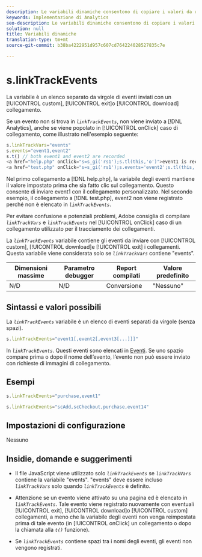 ```yaml
---
description: Le variabili dinamiche consentono di copiare i valori da una variabile all’altra senza digitare più volte i valori completi nelle richieste di immagini sul sito.
keywords: Implementazione di Analytics
seo-description: Le variabili dinamiche consentono di copiare i valori da una variabile all’altra senza digitare più volte i valori completi nelle richieste di immagini sul sito.
solution: null
title: Variabili dinamiche
translation-type: tm+mt
source-git-commit: b38ba4222951d957c607cd764224028527835c7e

---
```



# s.linkTrackEvents

La variabile è un elenco separato da virgole di eventi inviati con un [!UICONTROL custom], [!UICONTROL exit]o [!UICONTROL download] collegamento.

Se un evento non si trova in *`linkTrackEvents`*, non viene inviato a [!DNL Analytics], anche se viene popolato in [!UICONTROL onClick] caso di collegamento, come illustrato nell'esempio seguente:

```js
s.linkTrackVars="events" 
s.events="event1,event2" 
s.t() // both event1 and event2 are recorded 
<a href="help.php" onClick="s=s_gi('rs1');s.tl(this,'o')">event1 is recorded</a> 
<a href="test.php" onClick="s=s_gi('rs1');s.events='event2';s.tl(this,'o')">No events are recorded</a> 
```

Nel primo collegamento a [!DNL help.php], la variabile degli eventi mantiene il valore impostato prima che sia fatto clic sul collegamento. Questo consente di inviare event1 con il collegamento personalizzato. Nel secondo esempio, il collegamento a [!DNL test.php], event2 non viene registrato perché non è elencato in *`linkTrackEvents`*.

Per evitare confusione e potenziali problemi, Adobe consiglia di compilare *`linkTrackVars`* e *`linkTrackEvents`* nel [!UICONTROL onClick] caso di un collegamento utilizzato per il tracciamento dei collegamenti.

La *`linkTrackEvents`* variabile contiene gli eventi da inviare con [!UICONTROL custom], [!UICONTROL download]e [!UICONTROL exit] i collegamenti. Questa variabile viene considerata solo se *`linkTrackVars`* contiene "events".

| Dimensioni massime | Parametro debugger | Report compilati | Valore predefinito |
|---|---|---|---|
| N/D | N/D | Conversione | "Nessuno" |

## Sintassi e valori possibili

La *`linkTrackEvents`* variabile è un elenco di eventi separati da virgole (senza spazi).

```js
s.linkTrackEvents="event1[,event2[,event3[...]]]"
```

In *`linkTrackEvents`*. Questi eventi sono elencati in [Eventi](https://docs.adobe.com/content/help/en/analytics/implementation/analytics-basics/ref-events.html). Se uno spazio compare prima o dopo il nome dell’evento, l’evento non può essere inviato con richieste di immagini di collegamento.

## Esempi

```js
s.linkTrackEvents="purchase,event1"
```

```js
s.linkTrackEvents="scAdd,scCheckout,purchase,event14"
```

## Impostazioni di configurazione

Nessuno

## Insidie, domande e suggerimenti

* Il file JavaScript viene utilizzato solo *`linkTrackEvents`* se *`linkTrackVars`* contiene la variabile "events". "events" deve essere incluso *`linkTrackVars`* solo quando *`linkTrackEvents`* è definito.

* Attenzione se un evento viene attivato su una pagina ed è elencato in *`linkTrackEvents`*. Tale evento viene registrato nuovamente con eventuali [!UICONTROL exit], [!UICONTROL download]o [!UICONTROL custom] collegamenti, a meno che la variabile degli eventi non venga reimpostata prima di tale evento (in [!UICONTROL onClick] un collegamento o dopo la chiamata alla *`t()`* funzione).

* Se *`linkTrackEvents`* contiene spazi tra i nomi degli eventi, gli eventi non vengono registrati.
